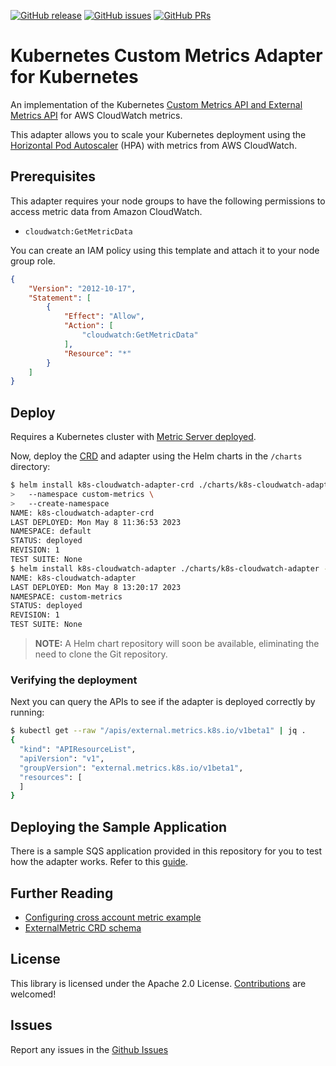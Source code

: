 <!--[![Build Status](https://travis-ci.org/awslabs/k8s-cloudwatch-adapter.svg?branch=master)](https://travis-ci.org/awslabs/k8s-cloudwatch-adapter)-->
[![GitHub
release](https://img.shields.io/github/release/actzeroai/k8s-cloudwatch-adapter/all.svg)](https://github.com/actzeroai/k8s-cloudwatch-adapter/releases)
[![GitHub issues](https://img.shields.io/github/issues/actzeroai/k8s-cloudwatch-adapter)](https://github.com/actzeroai/k8s-cloudwatch-adapter/issues)
[![GitHub PRs](https://img.shields.io/github/issues-pr/actzeroai/k8s-cloudwatch-adapter)](https://github.com/actzeroai/k8s-cloudwatch-adapter/pulls)

# Kubernetes Custom Metrics Adapter for Kubernetes

An implementation of the Kubernetes [Custom Metrics API and External Metrics
API](https://kubernetes.io/docs/tasks/run-application/horizontal-pod-autoscale/#support-for-metrics-apis)
for AWS CloudWatch metrics.

This adapter allows you to scale your Kubernetes deployment using the [Horizontal Pod
Autoscaler](https://kubernetes.io/docs/tasks/run-application/horizontal-pod-autoscale/) (HPA) with
metrics from AWS CloudWatch.

## Prerequisites

This adapter requires your node groups to have the following permissions to access metric data from Amazon CloudWatch.
- `cloudwatch:GetMetricData`

You can create an IAM policy using this template and attach it to your node group role.

```json
{
    "Version": "2012-10-17",
    "Statement": [
        {
            "Effect": "Allow",
            "Action": [
                "cloudwatch:GetMetricData"
            ],
            "Resource": "*"
        }
    ]
}
```

## Deploy

Requires a Kubernetes cluster with 
[Metric Server deployed](https://docs.aws.amazon.com/eks/latest/userguide/metrics-server.html).

Now, deploy the [CRD](https://kubernetes.io/docs/concepts/extend-kubernetes/api-extension/custom-resources/) and adapter
using the Helm charts in the `/charts` directory:

```bash
$ helm install k8s-cloudwatch-adapter-crd ./charts/k8s-cloudwatch-adapter-crd \
>   --namespace custom-metrics \
>   --create-namespace
NAME: k8s-cloudwatch-adapter-crd
LAST DEPLOYED: Mon May 8 11:36:53 2023
NAMESPACE: default
STATUS: deployed
REVISION: 1
TEST SUITE: None
$ helm install k8s-cloudwatch-adapter ./charts/k8s-cloudwatch-adapter --namespace custom-metrics
NAME: k8s-cloudwatch-adapter
LAST DEPLOYED: Mon May 8 13:20:17 2023
NAMESPACE: custom-metrics
STATUS: deployed
REVISION: 1
TEST SUITE: None
```

> **NOTE:** A Helm chart repository will soon be available, eliminating the need to clone the Git repository.

### Verifying the deployment

Next you can query the APIs to see if the adapter is deployed correctly by running:

```bash
$ kubectl get --raw "/apis/external.metrics.k8s.io/v1beta1" | jq .
{
  "kind": "APIResourceList",
  "apiVersion": "v1",
  "groupVersion": "external.metrics.k8s.io/v1beta1",
  "resources": [
  ]
}
```

## Deploying the Sample Application

There is a sample SQS application provided in this repository for you to test how the adapter works. Refer to this 
[guide](samples/sqs/README.md).

## Further Reading

- [Configuring cross account metric example](docs/cross-account.md)
- [ExternalMetric CRD schema](docs/schema.md)

## License

This library is licensed under the Apache 2.0 License. [Contributions](CONTRIBUTING.md) are welcomed!

## Issues

Report any issues in the [Github Issues](https://github.com/actzeroai/k8s-cloudwatch-adapter/issues)
